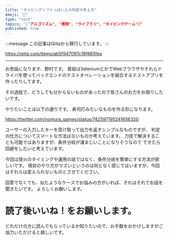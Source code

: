 ```yaml
---
title: "タイピングソフトっぽい入力判定の考え方"
emoji: "📝"
type: "tech"
topics: "["アルゴリズム", "質問", "ライブラリ", "タイピングゲーム"]"
published: true
---
```


:::message
この記事はQiitaから移行しています。
:::

https://qiita.com/items/ab5f947097c18f885fea

---

お世話になります、野村です。
普段はSeleniumとかでWebブラウザやそれらドライバを使ってバックエンドのテストオペレーションを結合するテストアプリを作ったりしてます。

その過程で、どうしても分からないものがあったので皆さんのお力をお借りしたいです。

やりたいことは以下の通りです。
寿司打みたいなものを作る形になります。

https://twitter.com/nomura_games/status/742597195241656320

ユーザーの入力したキーを受け取って出力を返すシンプルなものですが、
判定の仕方についてスマートな方法はないものか考えています。
力技で解決することも可能ではありますが、条件分岐が凄まじいことになりそうなので
できたら回避をしたいと考えています。

今回は発火のタイミングや運用の話ではなく、条件分岐を簡単にする方法が欲しいです。
現状のやり方がマズいというのは何となく感じてはいますが、今回はそれらは変えられないものとさせてください。

回答でなくても、似たようなケースでお悩みの方がいれば、それはそれでお話を聞きたいです。
よろしくお願いします。

# 読了後いいね！をお願いします。
どれだけの方に読んでもらっているか知りたいので、お手数をおかけしますがご協力いただけると嬉しいです。

